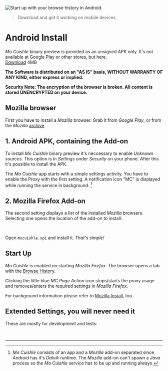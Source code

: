 ![](images/android-startup.png "Start up with your browse history in Android.")

> Download and get it working on mobile devices.
# Android Install

*Mo Cuishle* binary preview is provided as an unsigned APK only. It's not 
available at Google Play or other stores, but here.<br><a class="button info" 
href="mocuishle-binary-preview/mocuishle-1.0-20160926.apk">Download</a> 4MB

**The Software is distributed on an "AS IS" basis, WITHOUT WARRANTY OF ANY KIND, 
either express or implied.**

**Security Note: The encryption of the browser is broken. All content is stored 
UNENCRYPTED on your device.**

## Mozilla browser

First you have to install a *Mozilla* browser. Grab it from *Google Play*, or 
from the *Mozilla* [archive](https://ftp.mozilla.org/pub/mobile/releases/). 

## 1. Android APK, containing the Add-on

To install *Mo Cuishle* binary preview it's neccessary to enable *Unknown 
sources*. This option is in *Settings* under *Security* on your phone. After 
this it's possible to install the APK.

The *Mo Cuishle* app starts with a simple settings activity. You have to enable 
the Proxy with the first setting. A notification icon "MC" is displayed while 
running the service in background. [^1]

## 2. Mozilla Firefox Add-on

The second setting displays a list of the installed *Mozilla* browsers. 
Selecting one opens the location of the add-on to install:

<img class="" src="images/android-settings-activity.png" alt="">
<img class="" src="images/android-browser-extension.png" alt="">

Open `mocuishle.xpi` and install it. *That's simple!* 

## Start Up

*Mo Cuishle* is enabled on starting *Mozilla Firefox*. The browser opens a tab 
with the [Browse History](2016-01-22-browse-history.md). 

Clicking the little blue *MC Page Action* icon stops/starts the proxy usage and 
removes/enters the required settings in *Mozilla Firefox*.

For background information please refer to 
[Mozilla Install](2016-01-17-mozilla-install.md#other-browsers-settings), too. 

## Extended Settings, you will never need it

These are mostly for development and tests: 

<img class="" src="images/android-extended-settings-1.png" alt="">
<img class="" src="images/android-extended-settings-2.png" alt="">

---

[^1]: *Mo Cuishle* consists of an app and a *Mozilla* add-on separated since 
      *Android* has it's *Dalvik* runtime. The *Mozilla* add-on can't spawn a 
      *Java* process so the *Mo Cuishle* service has to be up and running always. 
